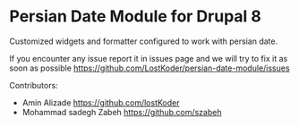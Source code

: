 # Persian Date Module for Drupal 8

Customized widgets and formatter configured to work with persian date.

If you encounter any issue report it in issues page and we will try to fix it as soon as possible
https://github.com/LostKoder/persian-date-module/issues

Contributors:

* Amin Alizade <https://github.com/lostKoder>
* Mohammad sadegh Zabeh <https://github.com/szabeh>  
